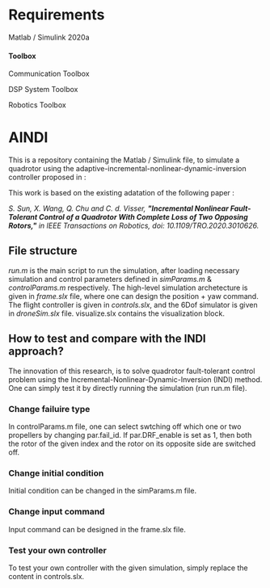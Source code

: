 # Requirements
Matlab / Simulink 2020a
#### Toolbox
Communication Toolbox

DSP System Toolbox

Robotics Toolbox

# AINDI

This is a repository containing the Matlab / Simulink file, to simulate a quadrotor using the adaptive-incremental-nonlinear-dynamic-inversion controller proposed in :



This work is based on the existing adatation of the following paper :

*S. Sun, X. Wang, Q. Chu and C. d. Visser, **"Incremental Nonlinear Fault-Tolerant Control of a Quadrotor With Complete Loss of Two Opposing Rotors,"** in IEEE Transactions on Robotics, doi: 10.1109/TRO.2020.3010626.*

## File structure
*run.m* is the main script to run the simulation, after loading necessary simulation and control parameters defined in *simParams.m* & *controlParams.m* respectively. The high-level simulation archetecture is given in *frame.slx* file, where one can design the position + yaw command. The flight controller is given in *controls.slx*, and the 6Dof simulator is given in *droneSim.slx* file. visualize.slx contains the visualization block. 

## How to test and compare with the INDI approach?
The innovation of this research, is to solve quadrotor fault-tolerant control problem using the Incremental-Nonlinear-Dynamic-Inversion (INDI) method. One can simply test it by directly running the simulation (run run.m file). 

### Change failuire type
In controlParams.m file, one can select swtching off which one or two propellers by changing par.fail_id. If par.DRF_enable is set as 1, then both the rotor of the given index and the rotor on its opposite side are switched off. 

### Change initial condition
Initial condition can be changed in the simParams.m file.

### Change input command
Input command can be designed in the frame.slx file.

### Test your own controller
To test your own controller with the given simulation, simply replace the content in controls.slx.


